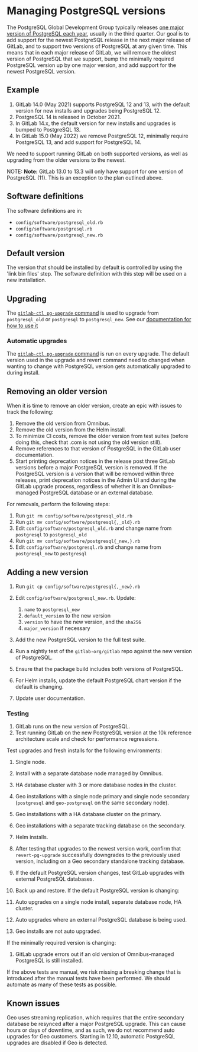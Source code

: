 # Managing PostgreSQL versions

The PostgreSQL Global Development Group typically releases [one major version of PostgreSQL each year](https://www.postgresql.org/support/versioning/), usually in the third quarter. Our goal is to add support for the newest PostgreSQL release in the next major release of GitLab, and to support two versions of PostgreSQL at any given time. This means that in each major release of GitLab, we will remove the oldest version of PostgreSQL that we support, bump the minimally required PostgreSQL version up by one major version, and add support for the newest PostgreSQL version.

## Example

1. GitLab 14.0 (May 2021) supports PostgreSQL 12 and 13, with the default version for new installs and upgrades being PostgreSQL 12.
1. PostgreSQL 14 is released in October 2021.
1. In GitLab 14.x, the default version for new installs and upgrades is bumped to PostgreSQL 13.
1. In GitLab 15.0 (May 2022) we remove PostgreSQL 12, minimally require PostgreSQL 13, and add support for PostgreSQL 14.

We need to support running GitLab on both supported versions, as well as upgrading from the older versions to the newest.

NOTE: **Note:** GitLab 13.0 to 13.3 will only have support for one version of PostgreSQL (11). This is an exception to the plan outlined above.

## Software definitions

The software definitions are in:

- `config/software/postgresql_old.rb`
- `config/software/postgresql.rb`
- `config/software/postgresql_new.rb`

## Default version

The version that should be installed by default is controlled by using the 'link bin files' step. The software definition with this step will be used on a new installation.

## Upgrading

The [`gitlab-ctl pg-upgrade` command](https://gitlab.com/gitlab-org/omnibus-gitlab/blob/master/files/gitlab-ctl-commands/pg-upgrade.rb) is used to upgrade from `postgresql_old` or `postgresql` to `postgresql_new`. See our [documentation for how to use it](../settings/database.md#upgrade-packaged-postgresql-server)

### Automatic upgrades

The [`gitlab-ctl pg-upgrade` command](https://gitlab.com/gitlab-org/omnibus-gitlab/blob/master/files/gitlab-ctl-commands/pg-upgrade.rb) is run on every upgrade. The default version used in the upgrade and revert command need to changed when wanting to change with PostgreSQL version gets automatically upgraded to during install.

## Removing an older version

When it is time to remove an older version, create an epic with issues to track the following:

1. Remove the old version from Omnibus.
1. Remove the old version from the Helm install.
1. To minimize CI costs, remove the older version from test suites (before doing this, check that .com is not using the old version still).
1. Remove references to that version of PostgreSQL in the GitLab user documentation.
1. Start printing deprecation notices in the release post three GitLab versions before a major PostgreSQL version is removed. If the PostgreSQL version is a version that will be removed within three releases, print deprecation notices in the Admin UI and during the GitLab upgrade process, regardless of whether it is an Omnibus-managed PostgreSQL database or an external database.

For removals, perform the following steps:

1. Run `git rm config/software/postgresql_old.rb`
1. Run `git mv config/software/postgresql{,_old}.rb`
1. Edit `config/software/postgresql_old.rb` and change name from `postgresql` to `postgresql_old`
1. Run `git mv config/software/postgresql{_new,}.rb`
1. Edit `config/software/postgresql.rb` and change name from `postgresql_new` to `postgresql`

## Adding a new version

1. Run `git cp config/software/postgresql{,_new}.rb`
1. Edit `config/software/postgresql_new.rb`. Update:

   1. `name` to `postgresql_new`
   1. `default_version` to the new version
   1. `version` to have the new version, and the `sha256`
   1. `major_version` if necessary

1. Add the new PostgreSQL version to the full test suite.
1. Run a nightly test of the `gitlab-org/gitlab` repo against the new version of PostgreSQL.
1. Ensure that the package build includes both versions of PostgreSQL.
1. For Helm installs, update the default PostgreSQL chart version if the default is changing.
1. Update user documentation.

### Testing

1. GitLab runs on the new version of PostgreSQL.
1. Test running GitLab on the new PostgreSQL version at the 10k reference architecture scale and check for performance regressions.

Test upgrades and fresh installs for the following environments:

1. Single node.
1. Install with a separate database node managed by Omnibus.
1. HA database cluster with 3 or more database nodes in the cluster.
1. Geo installations with a single node primary and single node secondary (`postgresql` and `geo-postgresql` on the same secondary node).
1. Geo installations with a HA database cluster on the primary.
1. Geo installations with a separate tracking database on the secondary.
1. Helm installs.
1. After testing that upgrades to the newest version work, confirm that `revert-pg-upgrade` successfully downgrades to the previously used version, including on a Geo secondary standalone tracking database.
1. If the default PostgreSQL version changes, test GitLab upgrades with external PostgreSQL databases.
1. Back up and restore.
If the default PostgreSQL version is changing:

1. Auto upgrades on a single node install, separate database node, HA cluster.
1. Auto upgrades where an external PostgreSQL database is being used.
1. Geo installs are not auto upgraded.

If the minimally required version is changing:

1. GitLab upgrade errors out if an old version of Omnibus-managed PostgreSQL is still installed.

If the above tests are manual, we risk missing a breaking change that is introduced after the manual tests have been performed. We should automate as many of these tests as possible.

## Known issues

Geo uses streaming replication, which requires that the entire secondary database be resynced after a major PostgreSQL upgrade. This can cause hours or days of downtime, and as such, we do not recommend auto upgrades for Geo customers. Starting in 12.10, automatic PostgreSQL upgrades are disabled if Geo is detected.
